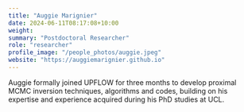 ```yaml
---
title: "Auggie Marignier"
date: 2024-06-11T08:17:08+10:00
weight: 
summary: "Postdoctoral Researcher"
role: "researcher"
profile_image: "/people_photos/auggie.jpeg"
website: "https://auggiemarignier.github.io"
---
```


Auggie formally joined UPFLOW for three months to develop proximal MCMC inversion techniques, algorithms and codes, building on his expertise and experience acquired during his PhD studies at UCL.